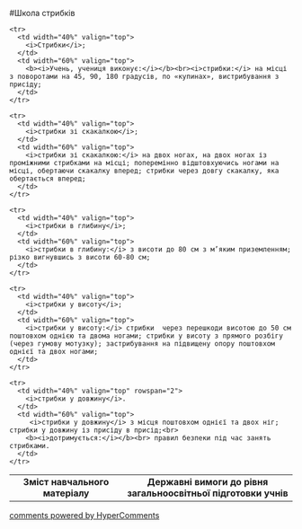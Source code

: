 <div id="hypercomments_widget" class="js-hypercomments-widget invisible"></div>

#Школа стрибків

<table>
  <body>
    <tr>
      <td width="40%" align="center">
        <b>Зміст навчального матеріалу</b>
      </td>
      <td width="60%" align="center" valign="top">
        <b>Державні вимоги до рівня загальноосвітньої підготовки учнів</b>
      </td>
    </tr>

    <tr>
      <td width="40%" valign="top">
        <i>Стрибки</i>;
      </td>
      <td width="60%" valign="top">
        <b><i>Учень, учениця виконує:</i></b><br><i>стрибки:</i> на місці з поворотами на 45, 90, 180 градусів, по «купинах», вистрибування з присіду;
      </td>
    </tr>

    <tr>
      <td width="40%" valign="top">
        <i>стрибки зі скакалкою</i>;
      </td>
      <td width="60%" valign="top">
        <i>cтрибки зі скакалкою:</i> на двох ногах, на двох ногах із проміжними стрибками на місці; поперемінно відштовхуючись ногами на місці, обертаючи скакалку вперед; стрибки через довгу скакалку, яка обертається вперед;
      </td>
    </tr>

    <tr>
      <td width="40%" valign="top">
        <i>стрибки в глибину</i>;
      </td>
      <td width="60%" valign="top">
        <i>стрибки в глибину:</i> з висоти до 80 см з м’яким приземленням; різко вигнувшись з висоти 60-80 см;
      </td>
    </tr>

    <tr>
      <td width="40%" valign="top">
        <i>стрибки у висоту</i>;
      </td>
      <td width="60%" valign="top">
        <i>стрибки у висоту:</i> стрибки  через перешкоди висотою до 50 см поштовхом однією та двома ногами; стрибки у висоту з прямого розбігу (через гумову мотузку); застрибування на підвищену опору поштовхом однієї та двох ногами;
      </td>
    </tr>

    <tr>
      <td width="40%" valign="top" rowspan="2">
        <i>стрибки у довжину</i>.
      </td>
      <td width="60%" valign="top">
         <i>стрибки у довжину</i> з місця поштовхом однієї та двох ніг; стрибки у довжину із присіду в присід;<br>
        <b><i>дотримується:</i></b><br> правил безпеки під час занять стрибками.
      </td>
    </tr>
  </body>
</table>

<div class="js-hypercomments-container">
    <a href="http://hypercomments.com" class="hc-link" title="comments widget">comments powered by HyperComments</a>
</div>
